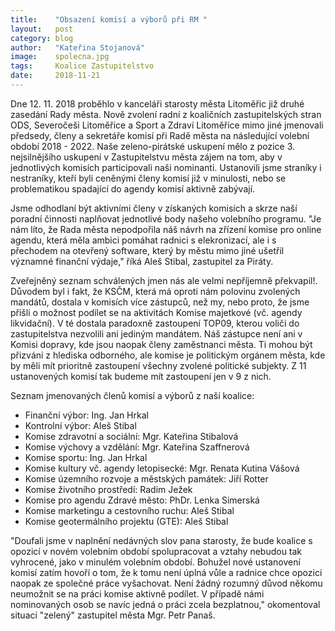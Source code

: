 ```yaml
---
title:    "Obsazení komisí a výborů při RM "
layout:	  post
category: blog
author:	  "Kateřina Stojanová"
image:	  spolecna.jpg
tags:	  Koalice Zastupitelstvo
date:	  2018-11-21
---
```

Dne 12. 11. 2018 proběhlo v kanceláři starosty města Litoměřic již druhé zasedání Rady města. Nově zvolení radní z koaličních zastupitelských stran ODS, Severočeši Litoměřice a Sport a Zdraví Litoměřice mimo jiné jmenovali předsedy, členy a sekretáře komisí při Radě města na následující volební období 2018 - 2022.
Naše zeleno-pirátské uskupení mělo z pozice 3. nejsilnějšího uskupení v Zastupitelstvu města zájem na tom, aby v jednotlivých komisích participovali naši nominanti. Ustanovili jsme straníky i nestraníky, kteří byli ceněnými členy komisí  již v minulosti, nebo se problematikou spadající do agendy komisí aktivně zabývají.

Jsme odhodlaní být aktivními členy v získaných komisích a skrze naší poradní činnosti naplňovat jednotlivé body našeho volebního programu. "Je nám líto, že Rada města nepodpořila náš návrh na zřízení komise pro online agendu, která měla ambici pomáhat radnici s elekronizací, ale i s přechodem na otevřený software, který by městu mimo jiné ušetřil významné finanční výdaje,"  říká Aleš Stibal, zastupitel za Piráty.  

Zveřejněný seznam schválených jmen nás ale velmi nepříjemně překvapil!. Důvodem byl i fakt, že KSČM, která má oproti nám polovinu zvolených mandátů, dostala v komisích více zástupců, než my, nebo proto, že jsme přišli o možnost podílet se na aktivitách Komise majetkové (vč. agendy likvidační). V té dostala paradoxně  zastoupení TOP09, kterou voliči do zastupitelstva nezvolili ani jediným mandátem. Náš zástupce není ani v Komisi dopravy, kde jsou naopak členy zaměstnanci města. Ti mohou být přizváni z hlediska odborného, ale komise je politickým orgánem města, kde by měli mít prioritně zastoupení všechny zvolené politické subjekty. Z 11 ustanovených komisí tak budeme mít zastoupení jen v 9 z nich. 

Seznam jmenovaných členů komisí a výborů z naší koalice:

* Finanční výbor: Ing. Jan Hrkal
* Kontrolní výbor: Aleš Stibal
* Komise zdravotní a sociální: Mgr. Kateřina Stibalová
* Komise výchovy a vzdělání: Mgr. Kateřina Szaffnerová
* Komise sportu: Ing. Jan Hrkal
* Komise kultury vč. agendy letopisecké: Mgr. Renata Kutina Vášová
* Komise územního rozvoje a městských památek: Jiří Rotter
* Komise životního prostředí: Radim Ježek
* Komise pro agendu Zdravé město: PhDr. Lenka Simerská
* Komise marketingu a cestovního ruchu: Aleš Stibal
* Komise geotermálního projektu (GTE): Aleš Stibal 

"Doufali jsme v naplnění nedávných slov pana starosty, že bude koalice s opozicí v novém volebním období spolupracovat a vztahy nebudou tak vyhrocené, jako v minulém volebním období. Bohužel nové ustanovení komisí zatím hovoří o tom, že k tomu není úplná vůle a radnice chce opozici naopak ze společné práce vyšachovat. Není žádný rozumný důvod někomu neumožnit se na práci komise aktivně podílet. V případě námi nominovaných osob se navíc jedná o práci zcela bezplatnou," okomentoval situaci "zelený" zastupitel města Mgr. Petr Panaš. 
